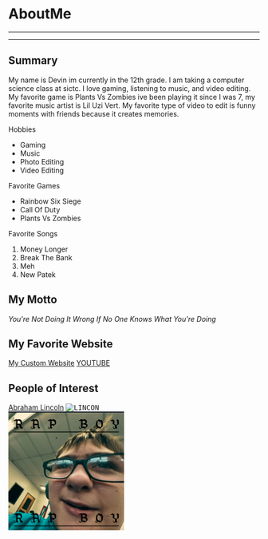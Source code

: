 # AboutMe
---
---
## Summary

[MY WEBSITE]:https://ur-local-duummy.github.io/CallowayPortfolio/ 

My name is Devin im currently in the 12th grade. I am taking a computer science class at sictc. I love gaming, listening to music, and video editing. My favorite game is Plants Vs Zombies ive been playing it since I was 7, my favorite music artist is Lil Uzi Vert. My favorite type of video to edit is funny moments with friends because it creates memories.

[1]: https://en.wikipedia.org/wiki/Abraham_Lincoln

Hobbies
- Gaming
- Music
- Photo Editing
- Video Editing

Favorite Games
* Rainbow Six Siege
* Call Of Duty
* Plants Vs Zombies

Favorite Songs
1. Money Longer
2. Break The Bank
3. Meh
4. New Patek

## My Motto
_You're Not Doing It Wrong If No One Knows What You're Doing_

## My Favorite Website
[My Custom Website][MY WEBSITE]
[YOUTUBE](https://www.youtube.com/ "YOUTUBE" )

## People of Interest
[Abraham Lincoln][1]
<kbd>
![LINCON](https://upload.wikimedia.org/wikipedia/commons/thumb/5/57/Abraham_Lincoln_1863_Portrait_%283x4_cropped%29.jpg/960px-Abraham_Lincoln_1863_Portrait_%283x4_cropped%29.jpg)
</kbd><br>
<kbd>
![ME](https://raw.githubusercontent.com/ur-local-duummy/AboutMe/161bbdcc54d7494a21c76562b241f1a904167dd7/img/RapBoy.png)
</kbd><br>

